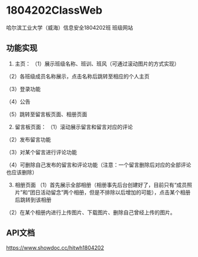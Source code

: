 # 1804202ClassWeb
哈尔滨工业大学（威海）信息安全1804202班 班级网站


## 功能实现
1.  主页：
（1）展示班级名称、班训、班风（可通过滚动图片的方式实现）

（2）各班级成员名称展示，点击名称后跳转至相应的个人主页

（3）登录功能

（4）公告

（5）跳转至留言板页面、相册页面


2.  留言板页面：
（1）滚动展示留言和留言对应的评论

（2）发布留言功能

（3）对某个留言进行评论功能

（4）可删除自己发布的留言和评论功能（注意：一个留言删除后对应的全部评论也应该删除）


3.  相册页面
（1）首先展示全部相册（相册事先后台创建好了，目前只有“成员照片”和“团日活动留念”两个相册，但是不排除以后增加的可能），点击某个相册后跳转到该相册

（2）在某个相册内进行上传图片、下载图片、删除自己曾经上传的图片。

## API文档
https://www.showdoc.cc/hitwh1804202
